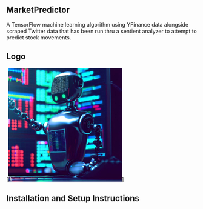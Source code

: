 ## MarketPredictor
A TensorFlow machine learning algorithm using YFinance data alongside scraped Twitter data that has been run thru a sentient analyzer to attempt to predict stock movements.

## Logo
[<img src="https://github.com/sharoika/MarketPredictor/blob/85f43fefb32074d8b13eb722f46238ae54159dfc/logo.jpg" width="300">]

## Installation and Setup Instructions
